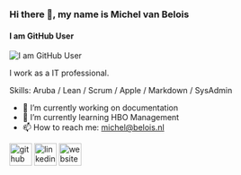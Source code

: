 ### Hi there 👋, my name is Michel van Belois
#### I am GitHub User
![I am GitHub User](https://upload.wikimedia.org/wikipedia/commons/8/80/Apple_III_logo.svg)

I work as a IT professional.

Skills: Aruba / Lean / Scrum / Apple / Markdown / SysAdmin

- 🔭 I’m currently working on documentation 
- 🌱 I’m currently learning HBO Management 
- 📫 How to reach me: michel@belois.nl 


[<img src='https://cdn.jsdelivr.net/npm/simple-icons@3.0.1/icons/github.svg' alt='github' height='40'>](https://github.com/belois)  [<img src='https://cdn.jsdelivr.net/npm/simple-icons@3.0.1/icons/linkedin.svg' alt='linkedin' height='40'>](https://www.linkedin.com/in/belois/)  [<img src='https://cdn.jsdelivr.net/npm/simple-icons@3.0.1/icons/icloud.svg' alt='website' height='40'>](https://www.belois.nl)  

